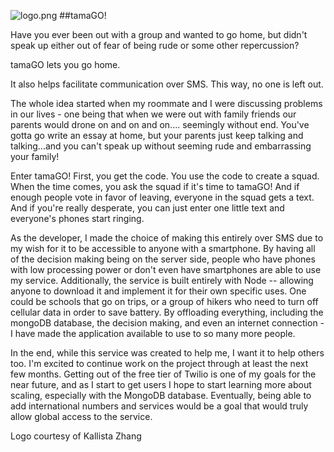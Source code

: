 ![logo.png]()
##tamaGO!

Have you ever been out with a group and wanted to go home, but didn't speak up either out of fear of being rude or some other repercussion?

tamaGO lets you go home.

It also helps facilitate communication over SMS. This way, no one is left out.

The whole idea started when my roommate and I were discussing problems in our lives - one being that when we were out with family friends our parents would drone on and on and on.... seemingly without end. You've gotta go write an essay at home, but your parents just keep talking and talking...and you can't speak up without seeming rude and embarrassing your family!

Enter tamaGO! First, you get the code. You use the code to create a squad. When the time comes, you ask the squad if it's time to tamaGO! And if enough people vote in favor of leaving, everyone in the squad gets a text. And if you're really desperate, you can just enter one little text and everyone's phones start ringing.

As the developer, I made the choice of making this entirely over SMS due to my wish for it to be accessible to anyone with a smartphone. By having all of the decision making being on the server side, people who have phones with low processing power or don't even have smartphones are able to use my service. Additionally, the service is built entirely with Node -- allowing anyone to download it and implement it for their own specific uses. One could be schools that go on trips, or a group of hikers who need to turn off cellular data in order to save battery. By offloading everything, including the mongoDB database, the decision making, and even an internet connection - I have made the application available to use to so many more people.

In the end, while this service was created to help me, I want it to help others too. I'm excited to continue work on the project through at least the next few months. Getting out of the free tier of Twilio is one of my goals for the near future, and as I start to get users I hope to start learning more about scaling, especially with the MongoDB database. Eventually, being able to add international numbers and services would be a goal that would truly allow global access to the service.

Logo courtesy of Kallista Zhang
